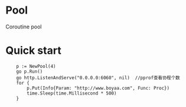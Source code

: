 # Pool
Coroutine pool  
# Quick start
```
    p := NewPool(4)  
    go p.Run()  
    go http.ListenAndServe("0.0.0.0:6060", nil)  //pprof查看协程个数
    for {
        p.Put(Info{Param: "http://www.boyaa.com", Func: Proc})
        time.Sleep(time.Millisecond * 500)
    }
```

